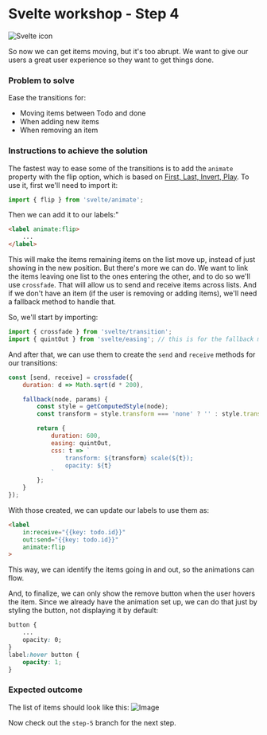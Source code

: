 # Svelte workshop - Step 4

![Svelte icon](https://svelte.dev/svelte-logo-horizontal.svg)

So now we can get items moving, but it's too abrupt. We want to give our users a great user experience so they want to get things done.

### Problem to solve

Ease the transitions for:
- Moving items between Todo and done
- When adding new items
- When removing an item

### Instructions to achieve the solution

The fastest way to ease some of the transitions is to add the `animate` property with the flip option, which is based on [First, Last, Invert, Play](https://aerotwist.com/blog/flip-your-animations/). To use it, first we'll need to import it:

```javascript
import { flip } from 'svelte/animate';
```

Then we can add it to our labels:"

```html
<label animate:flip>
    ...
</label>
```

This will make the items remaining items on the list move up, instead of just showing in the new position. But there's more we can do. We want to link the items leaving one list to the ones entering the other, and to do so we'll use `crossfade`. That will allow us to send and receive items across lists. And if we don't have an item (if the user is removing or adding items), we'll need a fallback method to handle that.

So, we'll start by importing:

```javascript
import { crossfade } from 'svelte/transition';
import { quintOut } from 'svelte/easing'; // this is for the fallback method
```

And after that, we can use them to create the `send` and `receive` methods for our transitions:

```javascript
const [send, receive] = crossfade({
    duration: d => Math.sqrt(d * 200),

    fallback(node, params) {
        const style = getComputedStyle(node);
        const transform = style.transform === 'none' ? '' : style.transform;

        return {
            duration: 600,
            easing: quintOut,
            css: t => `
                transform: ${transform} scale(${t});
                opacity: ${t}
            `
        };
    }
});
```
With those created, we can update our labels to use them as:

```html
<label
    in:receive="{{key: todo.id}}"
    out:send="{{key: todo.id}}"
    animate:flip
>
```

This way, we can identify the items going in and out, so the animations can flow.

And, to finalize, we can only show the remove button when the user hovers the item. Since we already have the animation set up, we can do that just by styling the button, not displaying it by default:

```css
button {
    ...
    opacity: 0;
}
label:hover button {
    opacity: 1;
}
```

### Expected outcome

The list of items should look like this:
![Image](https://github.com/ladraum/svelte-workshop/raw/step-4/what_to_expect.gif)

Now check out the `step-5` branch for the next step.